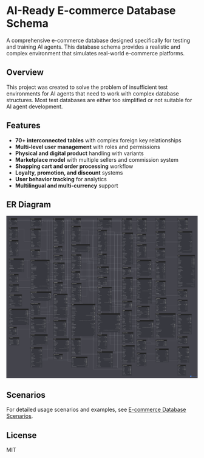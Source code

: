    # AI-Ready E-commerce Database Schema

   A comprehensive e-commerce database designed specifically for testing and training AI agents. This database schema provides a realistic and complex environment that simulates real-world e-commerce platforms.

   ## Overview

   This project was created to solve the problem of insufficient test environments for AI agents that need to work with complex database structures. Most test databases are either too simplified or not suitable for AI agent development.

   ## Features

   - **70+ interconnected tables** with complex foreign key relationships
   - **Multi-level user management** with roles and permissions
   - **Physical and digital product** handling with variants
   - **Marketplace model** with multiple sellers and commission system
   - **Shopping cart and order processing** workflow
   - **Loyalty, promotion, and discount** systems
   - **User behavior tracking** for analytics
   - **Multilingual and multi-currency** support


   ## ER Diagram

   ![E-commerce Database ER Diagram](diagrams/er_diagram_full.png)


   ## Scenarios

   For detailed usage scenarios and examples, see [E-commerce Database Scenarios](docs/ecommerce-database-usage-scenarios.md).

   ## License

   MIT
